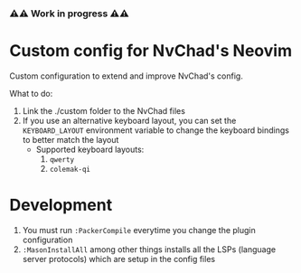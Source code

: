 ### ⚠️⚠️  Work in progress  ⚠️⚠️

# Custom config for NvChad's Neovim
Custom configuration to extend and improve NvChad's config.

What to do:
1. Link the ./custom folder to the NvChad files
2. If you use an alternative keyboard layout, you can set the `KEYBOARD_LAYOUT` environment variable to change the keyboard bindings to better match the layout
   - Supported keyboard layouts:
      1. `qwerty`
      2. `colemak-qi`

# Development
1. You must run `:PackerCompile` everytime you change the plugin configuration
3. `:MasonInstallAll` among other things installs all the LSPs (language server protocols) which are setup in the config files
